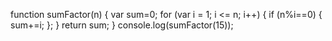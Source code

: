   function sumFactor(n) {
    var sum=0;
    for (var i = 1; i <= n; i++) {
        if (n%i==0) {
            sum+=i;
        };
      }
        return sum;
}
console.log(sumFactor(15));